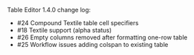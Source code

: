 Table Editor 1.4.0 change log:

- #24 Compound Textile table cell specifiers
- #18 Textile support (alpha status)
- #26 Empty columns removed after formatting one-row table
- #25 Workflow issues adding colspan to existing table


